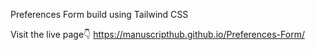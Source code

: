 Preferences Form build using Tailwind CSS

Visit the live page👇
https://manuscripthub.github.io/Preferences-Form/
